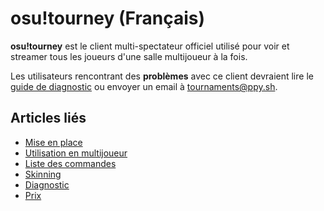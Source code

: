 # osu!tourney (Français)

**osu!tourney** est le client multi-spectateur officiel utilisé pour voir et streamer tous les joueurs d'une salle multijoueur à la fois.

Les utilisateurs rencontrant des **problèmes** avec ce client devraient lire le [guide de diagnostic](/wiki/osu!tourney/Troubleshooting "Diagnostic") ou envoyer un email à [tournaments@ppy.sh](mailto:tournaments@ppy.sh).

## Articles liés

- [Mise en place](/wiki/osu!tourney/Setup/ "Mise en place")
- [Utilisation en multijoueur](/wiki/osu!tourney/Multiplayer_Usage/ "Création et gestion de sessions multijoueur")
- [Liste des commandes](/wiki/osu!tourney/Tournament_Management_Commands/ "Commandes de gestion du tournoi")
- [Skinning](/wiki/osu!tourney/Skinning/ "Skinning")
- [Diagnostic](/wiki/osu!tourney/Troubleshooting/ "Diagnostic")
- [Prix](/wiki/osu!tourney/Prizes/ "Prix")
